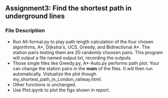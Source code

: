 ## Assignment3: Find the shortest path in underground lines 
### File Description
- Run All-formal.py to play path length calculation of the four chosen algorithms, A*, Dijkstra's, UCS, Greedy, and Bidirectional A*. The station pairs testing them are 20 randomly choosen pairs. This program will output a file named output.txt, recording the outputs.
- Those single files like Greedy.py, A*-Auto.py performs path plot. Your can change the station pairs in the __main__ of the files. It will then run automatically. Vistualize the plot though my_shortest_path_in_London_railway.html.
- Other functions is unchanged.
- Use Plot.ipynb to plot the figs shown in report.
